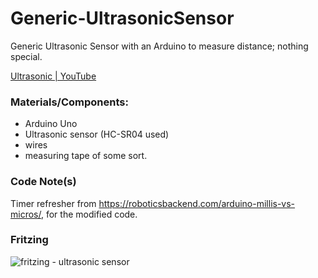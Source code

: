 # Generic-UltrasonicSensor
Generic Ultrasonic Sensor with an Arduino to measure distance; nothing special.

[Ultrasonic | YouTube]()

### Materials/Components:
- Arduino Uno
- Ultrasonic sensor (HC-SR04 used)
- wires
- measuring tape of some sort.

### Code Note(s)
Timer refresher from https://roboticsbackend.com/arduino-millis-vs-micros/, for the modified code.


### Fritzing 
![fritzing - ultrasonic sensor](https://user-images.githubusercontent.com/115848968/222336971-822032ee-e0cf-4c9c-b679-fadd6b5694cf.png)
